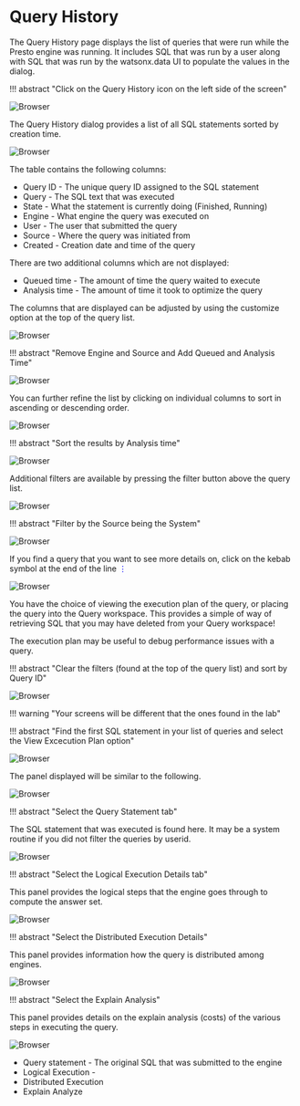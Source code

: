 # Query History

The Query History page displays the list of queries that were run while the Presto engine was running. It includes SQL that was run by a user along with SQL that was run by the watsonx.data UI to populate the values in the dialog.

!!! abstract "Click on the Query History icon on the left side of the screen"

![Browser](wxd-images/watsonx-select-queryhistory.png) 

The Query History dialog provides a list of all SQL statements sorted by creation time.

![Browser](wxd-images/watsonx-query-history.png) 

The table contains the following columns:

* Query ID - The unique query ID assigned to the SQL statement
* Query - The SQL text that was executed
* State - What the statement is currently doing (Finished, Running)
* Engine - What engine the query was executed on
* User - The user that submitted the query
* Source - Where the query was initiated from 
* Created - Creation date and time of the query

There are two additional columns which are not displayed:

* Queued time - The amount of time the query waited to execute
* Analysis time - The amount of time it took to optimize the query

The columns that are displayed can be adjusted by using the customize option at the top of the query list.

![Browser](wxd-images/watsonx-history-customize.png) 

!!! abstract "Remove Engine and Source and Add Queued and Analysis Time"

![Browser](wxd-images/watsonx-history-adjusted.png) 

You can further refine the list by clicking on individual columns to sort in ascending or descending order.

![Browser](wxd-images/watsonx-history-sort.png) 

!!! abstract "Sort the results by Analysis time"

![Browser](wxd-images/watsonx-history-analysis.png) 

Additional filters are available by pressing the filter button above the query list.

![Browser](wxd-images/watsonx-history-filters.png) 

!!! abstract "Filter by the Source being the System"

![Browser](wxd-images/watsonx-history-system.png)

If you find a query that you want to see more details on, click on the kebab symbol at the end of the line <span style="font-style:bold; color:blue;">&vellip;</span>

![Browser](wxd-images/watsonx-history-interest.png)

You have the choice of viewing the execution plan of the query, or placing the query into the Query workspace. This provides a simple of way of retrieving SQL that you may have deleted from your Query workspace!

The execution plan may be useful to debug performance issues with a query. 

!!! abstract "Clear the filters (found at the top of the query list) and sort by Query ID"

![Browser](wxd-images/watsonx-history-queryid.png)

!!! warning "Your screens will be different that the ones found in the lab"

!!! abstract "Find the first SQL statement in your list of queries and select the View Excecution Plan option"

![Browser](wxd-images/watsonx-history-1stSQL.png)

The panel displayed will be similar to the following.

![Browser](wxd-images/watsonx-history-logical.png)

!!! abstract "Select the Query Statement tab"

The SQL statement that was executed is found here. It may be a system routine if you did not filter the queries by userid.

![Browser](wxd-images/watsonx-history-sqltext.png)

!!! abstract "Select the Logical Execution Details tab"

This panel provides the logical steps that the engine goes through to compute the answer set.

![Browser](wxd-images/watsonx-history-logical.png)

!!! abstract "Select the Distributed Execution Details" 

This panel provides information how the query is distributed among engines. 

![Browser](wxd-images/watsonx-history-distributed.png)

!!! abstract "Select the Explain Analysis"

This panel provides details on the explain analysis (costs) of the various steps in executing the query.

![Browser](wxd-images/watsonx-history-explain.png)

* Query statement - The original SQL that was submitted to the engine
* Logical Execution - 
* Distributed Execution
* Explain Analyze











